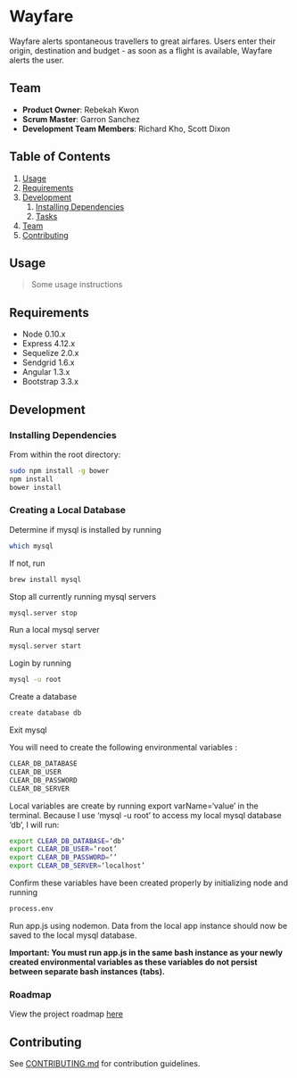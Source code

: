 # Wayfare

Wayfare alerts spontaneous travellers to great airfares. Users enter their origin, destination and budget - as soon as a flight is available, Wayfare alerts the user.

## Team

  - __Product Owner__: Rebekah Kwon
  - __Scrum Master__: Garron Sanchez
  - __Development Team Members__: Richard Kho, Scott Dixon

## Table of Contents

1. [Usage](#Usage)
1. [Requirements](#requirements)
1. [Development](#development)
    1. [Installing Dependencies](#installing-dependencies)
    1. [Tasks](#tasks)
1. [Team](#team)
1. [Contributing](#contributing)

## Usage

> Some usage instructions

## Requirements

- Node 0.10.x
- Express 4.12.x
- Sequelize 2.0.x
- Sendgrid 1.6.x
- Angular 1.3.x
- Bootstrap 3.3.x

## Development

### Installing Dependencies

From within the root directory:

```sh
sudo npm install -g bower
npm install
bower install
```

### Creating a Local Database

Determine if mysql is installed by running
```sh
which mysql
```
If not, run 
```sh
brew install mysql
```
Stop all currently running mysql servers
```sh
mysql.server stop
```
Run a local mysql server
```sh
mysql.server start 
```
Login by running 
```sh
mysql -u root 
```
Create a database
```sh
create database db
```
Exit mysql

You will need to create the following environmental variables :
```sh
CLEAR_DB_DATABASE
CLEAR_DB_USER
CLEAR_DB_PASSWORD
CLEAR_DB_SERVER
```
Local variables are create by running export varName=‘value’ in the terminal. Because I use ‘mysql -u root’ to access my local mysql database ‘db’, I will run:
```sh
export CLEAR_DB_DATABASE=‘db’
export CLEAR_DB_USER=‘root’
export CLEAR_DB_PASSWORD=‘’
export CLEAR_DB_SERVER=‘localhost’
```
Confirm these variables have been created properly by initializing node and running
```sh
process.env
```
Run app.js using nodemon. Data from the local app instance should now be saved to the local mysql database. 

**Important: You must run app.js in the same bash instance as your newly created environmental variables as these variables do not persist between separate bash instances (tabs).**

### Roadmap

View the project roadmap [here](LINK_TO_PROJECT_ISSUES)


## Contributing

See [CONTRIBUTING.md](CONTRIBUTING.md) for contribution guidelines.
